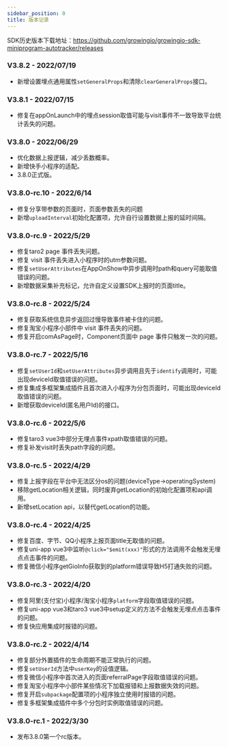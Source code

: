 ```yaml
---
sidebar_position: 0
title: 版本记录
---
```


SDK历史版本下载地址：<https://github.com/growingio/growingio-sdk-miniprogram-autotracker/releases>

### V3.8.2 - 2022/07/19

* 新增设置埋点通用属性`setGeneralProps`和清除`clearGeneralProps`接口。

### V3.8.1 - 2022/07/15

* 修复在appOnLaunch中的埋点session取值可能与visit事件不一致导致平台统计丢失的问题。

### V3.8.0 - 2022/06/29

* 优化数据上报逻辑，减少丢数概率。
* 新增快手小程序的适配。
* 3.8.0正式版。

### V3.8.0-rc.10 - 2022/6/14

* 修复分享带参数的页面时，页面参数丢失的问题
* 新增`uploadInterval`初始化配置项，允许自行设置数据上报的延时间隔。

### V3.8.0-rc.9 - 2022/5/29

* 修复taro2 page 事件丢失问题。
* 修复 visit 事件丢失进入小程序时的utm参数问题。
* 修复`setUserAttributes`在AppOnShow中异步调用时path和query可能取值错误的问题。
* 新增数据采集补充标记，允许自定义设置SDK上报时的页面title。

### V3.8.0-rc.8 - 2022/5/24

* 修复获取系统信息异步返回过慢导致事件被卡住的问题。
* 修复淘宝小程序小部件中 visit 事件丢失的问题。
* 修复开启comAsPage时，Component页面中 page 事件只触发一次的问题。

### V3.8.0-rc.7 - 2022/5/16

* 修复`setUserId`和`setUserAttributes`异步调用且先于`identify`调用时，可能出现deviceId取值错误的问题。
* 修复集成多框架集成插件且首次进入小程序为分包页面时，可能出现deviceId取值错误的问题。
* 新增获取deviceId(匿名用户Id)的接口。

### V3.8.0-rc.6 - 2022/5/6

* 修复taro3 vue3中部分无埋点事件xpath取值错误的问题。
* 修复补发visit时丢失path字段的问题。

### V3.8.0-rc.5 - 2022/4/29

* 修复上报字段在平台中无法区分os的问题(deviceType->operatingSystem)
* 移除getLocation相关逻辑，同时废弃getLocation的初始化配置项和api调用。
* 新增setLocation api，以替代getLocation的功能。

### V3.8.0-rc.4 - 2022/4/25

* 修复百度、字节、QQ小程序上报页面title无取值的问题。
* 修复uni-app vue3中监听`@click="$emit(xxx)"`形式的方法调用不会触发无埋点点击事件的问题。
* 修复微信小程序getGioInfo获取到的platform错误导致H5打通失败的问题。

### V3.8.0-rc.3 - 2022/4/20

* 修复阿里(支付宝)小程序/淘宝小程序`platform`字段取值错误的问题。
* 修复uni-app vue3和taro3 vue3中setup定义的方法不会触发无埋点点击事件的问题。
* 修复快应用集成时报错的问题。

### V3.8.0-rc.2 - 2022/4/14

* 修复部分外置插件的生命周期不能正常执行的问题。
* 修复`setUserId`方法中`userKey`的设值逻辑。
* 修复微信小程序中首次进入的页面referralPage字段取值错误的问题。
* 修复淘宝小程序中小部件某些情况下加载报错和上报数据失效的问题。
* 修复开启`subpackage`配置项的小程序独立使用时报错的问题。
* 修复多框架集成插件中多个分包时实例取值错误的问题。

### V3.8.0-rc.1 - 2022/3/30

* 发布3.8.0第一个rc版本。
